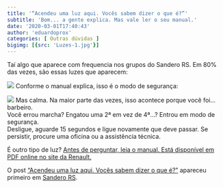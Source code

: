 ```yaml
---
title: '“Acendeu uma luz aqui. Vocês sabem dizer o que é?”'
subtitle: 'Bom... a gente explica. Mas vale ler o seu manual.'
date: '2020-03-01T17:40:43'
author: 'eduardoprox'
categories: [ Outras dúvidas ]
bigimg: [{src: 'Luzes-1.jpg'}]
---
```


Taí algo que aparece com frequencia nos grupos do Sandero RS. Em 80% das vezes, são essas luzes que aparecem:


![](https://sanderors.com/wp-content/uploads/2020/03/Luzes.jpg)
Conforme o manual explica, isso é o modo de segurança:  



![](https://sanderors.com/wp-content/uploads/2020/03/image.png)
Mas calma. Na maior parte das vezes, isso acontece porque você foi… barbeiro.  
Você errou marcha? Engatou uma 2ª em vez de 4ª…? Entrou em modo de segurança.  
Desligue, aguarde 15 segundos e ligue novamente que deve passar. Se persistir, procure uma oficina ou a assistência técnica.  
  
É outro tipo de luz? [Antes de perguntar, leia o manual. Está disponível em PDF online no site da Renault.](https://www.renault.com.br/veiculos/manuais/sandero-rs.html)


O post [“Acendeu uma luz aqui. Vocês sabem dizer o que é?”](https://sanderors.com/acendeu-uma-luz-aqui-voces-sabem-dizer-o-que-e/) apareceu primeiro em [Sandero RS](https://sanderors.com).

